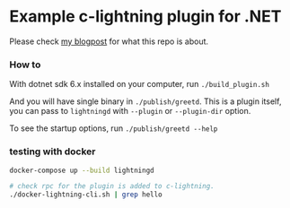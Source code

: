 # Example c-lightning plugin for .NET

Please check [my blogpost](https://dev.to/joemphilips/building-c-lightning-plugin-with-net-3162) for what this repo is about.

### How to

With dotnet sdk 6.x installed on your computer, run
`./build_plugin.sh`

And you will have single binary in `./publish/greetd`.
This is a plugin itself, you can pass to `lightningd` with `--plugin` or `--plugin-dir` option.

To see the startup options, run `./publish/greetd --help`

### testing with docker

```bash
docker-compose up --build lightningd

# check rpc for the plugin is added to c-lightning.
./docker-lightning-cli.sh | grep hello
```

